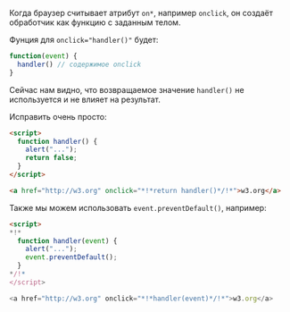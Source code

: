 Когда браузер считывает атрибут `on*`, например `onclick`, он создаёт обработчик как функцию с заданным телом.

Фунция для `onclick="handler()"` будет:

```js
function(event) {
  handler() // содержимое onclick
}
```

Сейчас нам видно, что возвращаемое значение `handler()` не используется и не влияет на результат.

Исправить очень просто:

```html run
<script>
  function handler() {
    alert("...");
    return false;
  }
</script>

<a href="http://w3.org" onclick="*!*return handler()*/!*">w3.org</a>
```

Также мы можем использовать `event.preventDefault()`, например:

```html run
<script>
*!*
  function handler(event) {
    alert("...");
    event.preventDefault();
  }
*/!*
</script>

<a href="http://w3.org" onclick="*!*handler(event)*/!*">w3.org</a>
```
